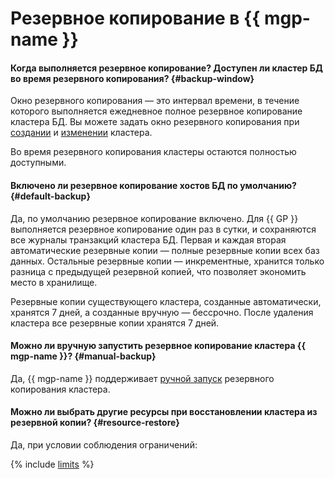# Резервное копирование в {{ mgp-name }}

#### Когда выполняется резервное копирование? Доступен ли кластер БД во время резервного копирования? {#backup-window}

Окно резервного копирования — это интервал времени, в течение которого выполняется ежедневное полное резервное копирование кластера БД. Вы можете задать окно резервного копирования при [создании](../../managed-greenplum/operations/cluster-create.md) и [изменении](../../managed-greenplum/operations/update.md) кластера.

Во время резервного копирования кластеры остаются полностью доступными.

#### Включено ли резервное копирование хостов БД по умолчанию? {#default-backup}

Да, по умолчанию резервное копирование включено. Для {{ GP }} выполняется резервное копирование один раз в сутки, и сохраняются все журналы транзакций кластера БД. Первая и каждая вторая автоматические резервные копии — полные резервные копии всех баз данных. Остальные резервные копии — инкрементные, хранится только разница с предыдущей резервной копией, что позволяет экономить место в хранилище.

Резервные копии существующего кластера, созданные автоматически, хранятся 7 дней, а созданные вручную — бессрочно. После удаления кластера все резервные копии хранятся 7 дней.

#### Можно ли вручную запустить резервное копирование кластера {{ mgp-name }}? {#manual-backup}

Да, {{ mgp-name }} поддерживает [ручной запуск](../../managed-greenplum/operations/cluster-backups.md#create-backup) резервного копирования кластера.

#### Можно ли выбрать другие ресурсы при восстановлении кластера из резервной копии? {#resource-restore}

Да, при условии соблюдения ограничений:

{% include [limits](../../_includes/mdb/mgp/restore-limits.md) %}
